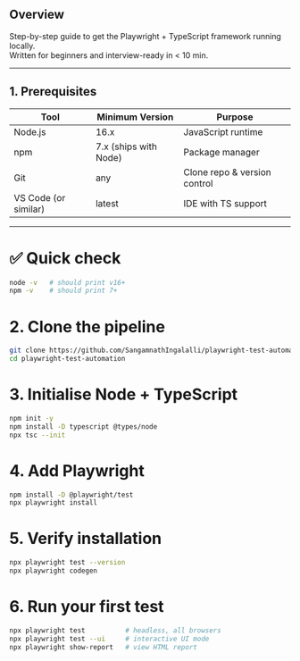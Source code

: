 ## Overview
Step-by-step guide to get the Playwright + TypeScript framework running locally.  
Written for beginners and interview-ready in < 10 min.

---

## 1. Prerequisites
| Tool | Minimum Version | Purpose |
|------|-----------------|---------|
| Node.js | 16.x | JavaScript runtime |
| npm | 7.x (ships with Node) | Package manager |
| Git | any | Clone repo & version control |
| VS Code (or similar) | latest | IDE with TS support |

---

# ✅ Quick check

```bash
node -v   # should print v16+
npm -v    # should print 7+
```

# 2. Clone the pipeline
```bash
git clone https://github.com/SangamnathIngalalli/playwright-test-automation.git
cd playwright-test-automation
```

# 3. Initialise Node + TypeScript
```bash
npm init -y
npm install -D typescript @types/node
npx tsc --init
```


# 4. Add Playwright
```bash
npm install -D @playwright/test
npx playwright install
```

# 5. Verify installation
```bash
npx playwright test --version
npx playwright codegen
```

# 6. Run your first test
```bash
npx playwright test          # headless, all browsers
npx playwright test --ui     # interactive UI mode
npx playwright show-report   # view HTML report
```